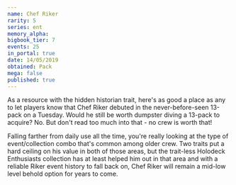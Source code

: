 ```yaml
---
name: Chef Riker
rarity: 5
series: ent
memory_alpha:
bigbook_tier: 7
events: 25
in_portal: true
date: 14/05/2019
obtained: Pack
mega: false
published: true
---
```


As a resource with the hidden historian trait, here's as good a place as any to let players know that Chef Riker debuted in the never-before-seen 13-pack on a Tuesday. Would he still be worth dumpster diving a 13-pack to acquire? No. But don't read too much into that - no crew is worth that!

Falling farther from daily use all the time, you're really looking at the type of event/collection combo that's common among older crew. Two traits put a hard ceiling on his value in both of those areas, but the trait-less Holodeck Enthusiasts collection has at least helped him out in that area and with a reliable Riker event history to fall back on, Chef Riker will remain a mid-low level behold option for years to come.
